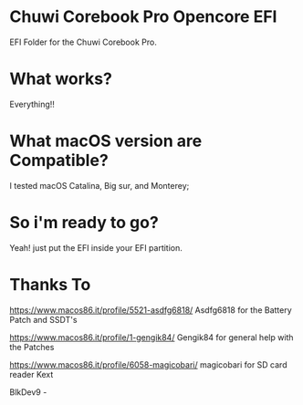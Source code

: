 # Chuwi Corebook Pro Opencore EFI

EFI Folder for the Chuwi Corebook Pro.


 
# What works?

Everything!!


 
# What macOS version are Compatible?

I tested macOS Catalina, Big sur, and Monterey;



 
# So i'm ready to go?

Yeah! just put the EFI inside your EFI partition.



# Thanks To
https://www.macos86.it/profile/5521-asdfg6818/ Asdfg6818 for the Battery Patch and SSDT's 

https://www.macos86.it/profile/1-gengik84/ Gengik84 for general help with the Patches

https://www.macos86.it/profile/6058-magicobari/ magicobari for SD card reader Kext





BlkDev9 -
